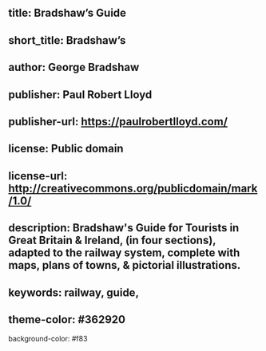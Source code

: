 title: Bradshaw’s Guide
----
short_title: Bradshaw’s
----
author: George Bradshaw
----
publisher: Paul Robert Lloyd
----
publisher-url: https://paulrobertlloyd.com/
----
license: Public domain
----
license-url: http://creativecommons.org/publicdomain/mark/1.0/
----
description: Bradshaw's Guide for Tourists in Great Britain & Ireland, (in four sections), adapted to the railway system, complete with maps, plans of towns, & pictorial illustrations.
----
keywords: railway, guide,
----
theme-color: #362920
----
background-color: #f83
